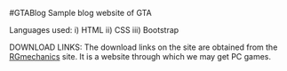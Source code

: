 #GTABlog
Sample blog website of GTA

Languages used:
i) HTML
ii) CSS
iii) Bootstrap

DOWNLOAD LINKS:
The download links on the site are obtained from the [RGmechanics](https://repack-mechanics.com/) site.
It is a website through which we may get PC games.


